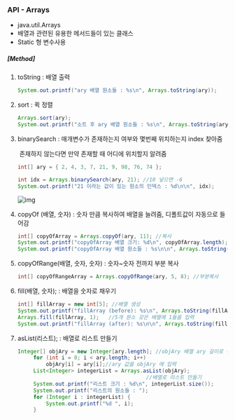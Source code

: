 ### API - Arrays

- java.util.Arrays
- 배열과 관련된 유용한 메서드들이 있는 클래스
- Static 형 변수사용



##### [Method]

1. toString : 배열 출력

   ```java
   System.out.printf("ary 배열 원소들 : %s\n", Arrays.toString(ary));
   ```

2. sort : 퀵 정렬

   ```java
   Arrays.sort(ary);
   System.out.printf("소트 후 ary 배열 원소들 : %s\n", Arrays.toString(ary));
   ```

3. binarySearch : 매개변수가 존재하는지 여부와 몇번째 위치하는지 index 찾아줌

   ​						존재하지 않는다면 만약 존재할 때 어디에 위치할지 알려줌

   ```java
   int[] ary = { 2, 4, 3, 7, 21, 9, 98, 76, 74 };
   
   int idx = Arrays.binarySearch(ary, 21); //10 넣으면 -6
   System.out.printf("21 이라는 값이 있는 원소의 인덱스 : %d\n\n", idx);
   ```

   ![img](http://cfile240.uf.daum.net/image/2738874151F9B64208FE40)

4. copyOf (배열, 숫자) : 숫자 만큼 복사하여 배열을 늘려줌, 디폴트값이 자동으로 들어감

   ```java
   int[] copyOfArray = Arrays.copyOf(ary, 11); //복사
   System.out.printf("copyOfArray 배열 크기: %d\n", copyOfArray.length);
   System.out.printf("copyOfArray 배열 원소들 : %s\n\n", Arrays.toString(copyOfArray));
   ```

5. copyOfRange(배열, 숫자, 숫자) : 숫자~숫자 전까지 부분 복사

   ```java
   int[] copyOfRangeArray = Arrays.copyOfRange(ary, 5, 8); //부분복사
   ```

6. fill(배열, 숫자); : 배열을 숫자로 채우기

   ```java
   int[] fillArray = new int[5]; //배열 생성
   System.out.printf("fillArray (before): %s\n", Arrays.toString(fillArray));
   Arrays.fill(fillArray, 1);	//5개 원소 갖은 배열에 1들을 입력
   System.out.printf("fillArray (after): %s\n\n", Arrays.toString(fillArray)); 
   
   ```

7. asList(리스트); : 배열로 리스트 만들기

   ```java
   Integer[] objAry = new Integer[ary.length]; //objAry 배열 ary 길이로 정의
   		for (int i = 0; i < ary.length; i++)
   			objAry[i] = ary[i];//ary 값을 objAry 에 입력
   		List<Integer> integerList = Arrays.asList(objAry); 
   											//배열로 리스트 만들기
   		System.out.printf("리스트 크기 : %d\n", integerList.size());
   		System.out.printf("리스트의 원소들 : ");
   		for (Integer i : integerList) {
   			System.out.printf("%d ", i);
   		}
   ```

   

